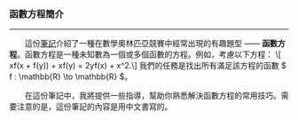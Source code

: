 ### 函數方程簡介  
--------------

&emsp;&emsp;這份[筆記](/docs/fe.pdf)介紹了一種在數學奧林匹亞競賽中經常出現的有趣題型 &mdash;&mdash; **函數方程**。函數方程是一種未知數為一個或多個函數的方程。例如，考慮以下方程： \\[ xf(x + f(y)) + xf(y) = 2yf(x) + x^2.\\] 我們的任務是找出所有滿足該方程的函數 $ f : \mathbb{R} \to \mathbb{R} $。

&emsp;&emsp;在這份筆記中，我將提供一些指導，幫助你熟悉解決函數方程的常用技巧。需要注意的是，這份筆記的內容是用中文書寫的。